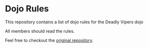 Dojo Rules
==========

This repository contains a list of dojo rules for the Deadly Vipers dojo

All members should read the rules. 

Feel free to checkout the [original repository](https://github.com/deadlyvipers).
